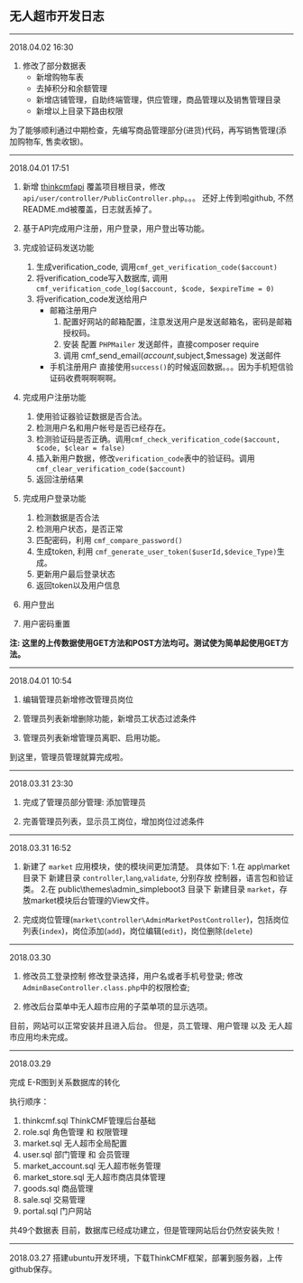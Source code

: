 ## 无人超市开发日志

-------------------------------------------------
2018.04.02 16:30

1. 修改了部分数据表
	* 新增购物车表
	* 去掉积分和余额管理
	* 新增店铺管理，自助终端管理，供应管理，商品管理以及销售管理目录
	* 新增以上目录下路由权限

为了能够顺利通过中期检查，先编写商品管理部分(进货)代码，再写销售管理(添加购物车, 售卖收银)。

-------------------------------------------------
2018.04.01 17:51

1. 新增 [thinkcmfapi](https://github.com/thinkcmf/thinkcmfapi)
	覆盖项目根目录，修改 `api/user/controller/PublicController.php`。。。
	还好上传到啦github, 不然README.md被覆盖，日志就丢掉了。
	
2. 基于API完成用户注册，用户登录，用户登出等功能。


3. 完成验证码发送功能
	1. 生成verification_code, 调用`cmf_get_verification_code($account)`
	2. 将verification_code写入数据库, 调用 `cmf_verification_code_log($account, $code, $expireTime = 0)`
	3. 将verification_code发送给用户
		* 邮箱注册用户
			1. 配置好网站的邮箱配置，注意发送用户是发送邮箱名，密码是邮箱授权码。
			2. 安装 配置 `PHPMailer` 发送邮件，直接composer require
			3. 调用 cmf_send_email($account,$subject,$message) 发送邮件
		* 手机注册用户
			直接使用`success()`的时候返回数据。。。因为手机短信验证码收费啊啊啊啊。
			
4. 完成用户注册功能
	1. 使用验证器验证数据是否合法。
	2. 检测用户名和用户帐号是否已经存在。
	3. 检测验证码是否正确。调用`cmf_check_verification_code($account, $code, $clear = false)`
	4. 插入新用户数据，修改`verification_code`表中的验证码。调用`cmf_clear_verification_code($account)`
	5. 返回注册结果
	
5. 完成用户登录功能
	1. 检测数据是否合法
	2. 检测用户状态，是否正常
	3. 匹配密码，利用 `cmf_compare_password()`
	4. 生成token, 利用 `cmf_generate_user_token($userId,$device_Type)`生成。
	5. 更新用户最后登录状态
	6. 返回token以及用户信息

6. 用户登出
7. 用户密码重置

**注: 这里的上传数据使用GET方法和POST方法均可。测试使为简单起使用GET方法。**

-------------------------------------------------
2018.04.01 10:54

1. 编辑管理员新增修改管理员岗位

2. 管理员列表新增删除功能，新增员工状态过滤条件

3. 管理员列表新增管理员离职、启用功能。

到这里，管理员管理就算完成啦。

-------------------------------------------------
2018.03.31 23:30

1. 完成了管理员部分管理: 添加管理员

2. 完善管理员列表，显示员工岗位，增加岗位过滤条件

-------------------------------------------------
2018.03.31 16:52

1. 新建了 `market` 应用模块，使的模块间更加清楚。
	具体如下:
	1.在 app\market 目录下 新建目录 `controller`,`lang`,`validate`, 分别存放 控制器，语言包和验证类。
	2.在 public\themes\admin_simpleboot3 目录下 新建目录 `market`，存放market模块后台管理的View文件。

2. 完成岗位管理(`market\controller\AdminMarketPostController`)，包括岗位列表(`index`)，岗位添加(`add`)，岗位编辑(`edit`)，岗位删除(`delete`)

-------------------------------------------------
2018.03.30

1. 修改员工登录控制
修改登录选择，用户名或者手机号登录;
修改`AdminBaseController.class.php`中的权限检查;

2. 修改后台菜单中无人超市应用的子菜单项的显示选项。

目前，网站可以正常安装并且进入后台。
但是，员工管理、用户管理 以及 无人超市应用均未完成。


-------------------------------------------------
2018.03.29

完成 E-R图到关系数据库的转化

执行顺序：
1. thinkcmf.sql ThinkCMF管理后台基础
2. role.sql 角色管理 和 权限管理
3. market.sql 无人超市全局配置
4. user.sql 部门管理 和 会员管理
5. market_account.sql 无人超市帐务管理
6. market_store.sql 无人超市商店具体管理
7. goods.sql 商品管理
8. sale.sql 交易管理
9. portal.sql 门户网站

共49个数据表
目前，数据库已经成功建立，但是管理网站后台仍然安装失败！

-------------------------------------------------
2018.03.27
搭建ubuntu开发环境，下载ThinkCMF框架，部署到服务器，上传github保存。


